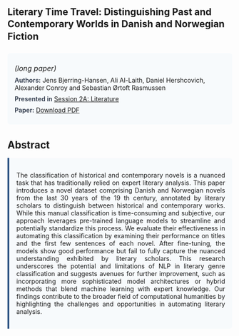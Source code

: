 
<style>    
    h2 {
        margin-top: 0;
        margin-bottom: 1.5rem;
        line-height: 1.3;
    }
    
    h3 {
        margin-top: 2rem;
        margin-bottom: 1rem;
        font-size: 1.4rem;
        font-weight:bold;
    }
    
    .metadata {
        background-color: #f7fafc;
        padding: 1rem;
        border-radius: 6px;
        margin-bottom: 2rem;
    }
    
    .metadata p {
        margin: 0.5rem 0;
    }
    
    .abstract {
        text-align: justify;
        padding: 1rem;
        background-color: #f7fafc;
        border-left: 4px solid #2c5282;
        border-radius: 0 6px 6px 0;
    }
    
    strong {
        color: #2d3748;
        font-weight: 600;
    }
</style>
<main role="main">
<h2>Literary Time Travel: Distinguishing Past and Contemporary Worlds in Danish and Norwegian Fiction</h2>

<section class="metadata">
<p style='font-size:1rem'><i>(long paper)</i></p>
<p><strong>Authors:</strong> Jens Bjerring-Hansen, Ali Al-Laith, Daniel Hershcovich, Alexander Conroy and Sebastian Ørtoft Rasmussen</p>
<p><strong>Presented in</strong> <a href="/programme/#session2">Session 2A: Literature</a></p>
<p><strong>Paper:</strong> <a href="https://ceur-ws.org/Vol-3558/paper19.pdf">Download PDF</a></p>
</section>

<section>
<h3>Abstract</h3>
<div class="abstract">
<p>The classification of historical and contemporary novels is a nuanced task that has traditionally relied on expert literary analysis. This paper introduces a novel dataset comprising Danish and Norwegian novels from the last 30 years of the 19 th  century, annotated by literary scholars to distinguish between historical and contemporary works. While this manual classification is time-consuming and subjective, our approach leverages pre-trained language models to streamline and potentially standardize this process. We evaluate their effectiveness in automating this classification by examining their performance on titles and the first few sentences of each novel. After fine-tuning, the models show good performance but fail to fully capture the nuanced understanding exhibited by literary scholars. This research underscores the potential and limitations of NLP in literary genre classification and suggests avenues for further improvement, such as incorporating more sophisticated model architectures or hybrid methods that blend machine learning with expert knowledge. Our findings contribute to the broader field of computational humanities by highlighting the challenges and opportunities in automating literary analysis.</p>
</div>
</section>
</main>